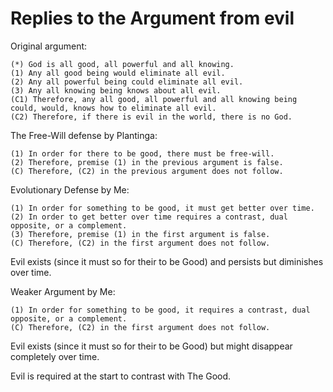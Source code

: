 # Replies to the Argument from evil

Original argument:
```
(*) God is all good, all powerful and all knowing.
(1) Any all good being would eliminate all evil.
(2) Any all powerful being could eliminate all evil.
(3) Any all knowing being knows about all evil.
(C1) Therefore, any all good, all powerful and all knowing being could, would, knows how to eliminate all evil.
(C2) Therefore, if there is evil in the world, there is no God.
```

The Free-Will defense by Plantinga:
```
(1) In order for there to be good, there must be free-will.
(2) Therefore, premise (1) in the previous argument is false.
(C) Therefore, (C2) in the previous argument does not follow.
```

Evolutionary Defense by Me:
```
(1) In order for something to be good, it must get better over time.
(2) In order to get better over time requires a contrast, dual opposite, or a complement.
(3) Therefore, premise (1) in the first argument is false.
(C) Therefore, (C2) in the first argument does not follow.
```

Evil exists (since it must so for their to be Good) and persists but diminishes over time.

Weaker Argument by Me:
```
(1) In order for something to be good, it requires a contrast, dual opposite, or a complement.
(C) Therefore, (C2) in the first argument does not follow.
```

Evil exists (since it must so for their to be Good) but might disappear completely over time.

Evil is required at the start to contrast with The Good.

